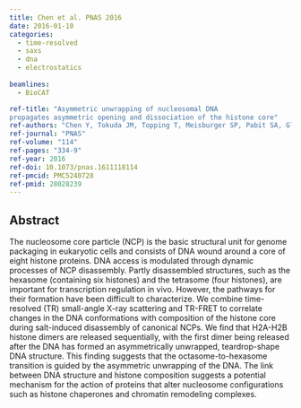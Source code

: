 ```yaml
---
title: Chen et al. PNAS 2016
date: 2016-01-10
categories:
  - time-resolved
  - saxs
  - dna
  - electrostatics
  
beamlines:
  - BioCAT

ref-title: "Asymmetric unwrapping of nucleosomal DNA
propagates asymmetric opening and dissociation of the histone core"
ref-authors: "Chen Y, Tokuda JM, Topping T, Meisburger SP, Pabit SA, Gloss LM, Pollack L"
ref-journal: "PNAS"
ref-volume: "114"
ref-pages: "334-9"
ref-year: 2016
ref-doi: 10.1073/pnas.1611118114
ref-pmcid: PMC5240728
ref-pmid: 28028239
---
```


## Abstract

The nucleosome core particle (NCP) is the basic structural unit for genome packaging in eukaryotic cells and consists of DNA wound around a core of eight histone proteins. DNA access is modulated through dynamic processes of NCP disassembly. Partly disassembled structures, such as the hexasome (containing six histones) and the tetrasome (four histones), are important for transcription regulation in vivo. However, the pathways for their formation have been difficult to characterize. We combine time-resolved (TR) small-angle X-ray scattering and TR-FRET to correlate changes in the DNA conformations with composition of the histone core during salt-induced disassembly of canonical NCPs. We find that H2A-H2B histone dimers are released sequentially, with the first dimer being released after the DNA has formed an asymmetrically unwrapped, teardrop-shape DNA structure. This finding suggests that the octasome-to-hexasome transition is guided by the asymmetric unwrapping of the DNA. The link between DNA structure and histone composition suggests a potential mechanism for the action of proteins that alter nucleosome configurations such as histone chaperones and chromatin remodeling complexes.
